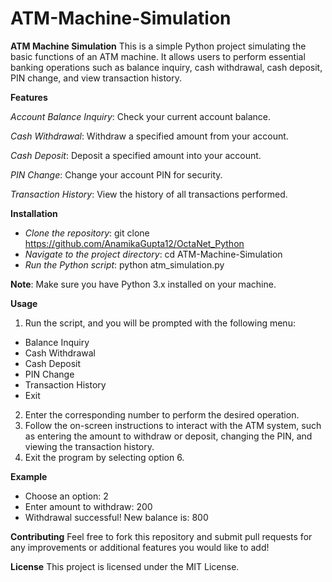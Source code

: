 # ATM-Machine-Simulation
**ATM Machine Simulation**
This is a simple Python project simulating the basic functions of an ATM machine. It allows users to perform essential banking operations such as balance inquiry, cash withdrawal, cash deposit, PIN change, and view transaction history.

**Features**

*Account Balance Inquiry*: Check your current account balance.

*Cash Withdrawal*: Withdraw a specified amount from your account.

*Cash Deposit*: Deposit a specified amount into your account.

*PIN Change*: Change your account PIN for security.

*Transaction History*: View the history of all transactions performed.

**Installation**
- *Clone the repository*: git clone https://github.com/AnamikaGupta12/OctaNet_Python
- *Navigate to the project directory*: cd ATM-Machine-Simulation
- *Run the Python script*: python atm_simulation.py

**Note**: Make sure you have Python 3.x installed on your machine.

**Usage**
1. Run the script, and you will be prompted with the following menu:
  - Balance Inquiry
  - Cash Withdrawal
  - Cash Deposit
  - PIN Change
  - Transaction History
  - Exit
2. Enter the corresponding number to perform the desired operation.
3. Follow the on-screen instructions to interact with the ATM system, such as entering the amount to withdraw or deposit, changing the PIN, and viewing the transaction history.
4. Exit the program by selecting option 6.

**Example**
- Choose an option: 2
- Enter amount to withdraw: 200
- Withdrawal successful! New balance is: 800

**Contributing**
Feel free to fork this repository and submit pull requests for any improvements or additional features you would like to add!

**License**
This project is licensed under the MIT License.
